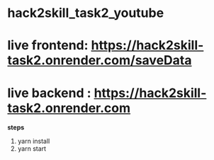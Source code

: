 # hack2skill_task2_youtube
# live frontend: https://hack2skill-task2.onrender.com/saveData
# live backend : https://hack2skill-task2.onrender.com

**steps**
1. yarn install
2. yarn start
